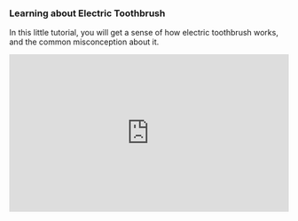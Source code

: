 ### Learning about Electric Toothbrush
In this little tutorial, you will get a sense of how electric toothbrush works, and the common misconception about it.
<style>.verse-player-embed { position: relative; padding-bottom: 56.25%; height: 0; overflow: hidden; max-width: 100%; } .verse-player-embed iframe, .verse-player-embed object, .verse-player-embed embed { position: absolute; top: 0; left: 0; width: 100%; height: 100%; }</style><div class='verse-player-embed'><iframe src='https://www.verse.com/stories/60897-mings-secret-of-beautiful-tooth/?embed&chapterprogress=0&slidegallery=0&cuepoints=0&chapterbuttons=0&questionlist=0&slidearrows=0' allow='autoplay' frameborder='0' allowfullscreen ></iframe></div>
